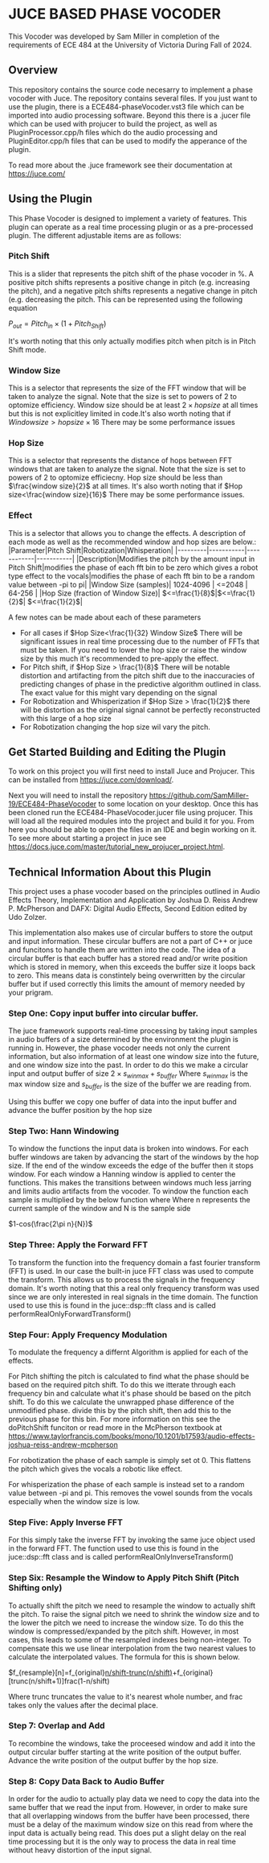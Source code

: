 # JUCE BASED PHASE VOCODER
This Vocoder was developed by Sam Miller in completion of the requirements of ECE 484 at the University of Victoria During Fall of 2024.
## Overview

This repository contains the source code necesarry to implement a phase vocoder with Juce. The repository contains several files. If you just want to use the plugin, there is a ECE484-phaseVocoder.vst3 file which can be imported into audio processing software. Beyond this there is a .jucer file which can be used with projucer to build the project, as well as PluginProcessor.cpp/h files which do the audio processing and PluginEditor.cpp/h files that can be used to modify the apperance of the plugin.

To read more about the .juce framework see their documentation at https://juce.com/

## Using the Plugin
This Phase Vocoder is designed to implement a variety of features. This plugin can operate as a real time processing plugin or as a pre-processed plugin. The different adjustable items are as follows:

### Pitch Shift
This is a slider that represents the pitch shift of the phase vocoder in %. A positive pitch shifts represents a positive change in pitch (e.g. increasing the pitch), and a negative pitch shifts represents a negative change in pitch (e.g. decreasing the pitch.
This can be represented using the following  equation

$P_{out} = Pitch_{in}\times(1+Pitch_{Shift})$

It's worth noting that this only actually modifies pitch when pitch is in Pitch Shift mode.
### Window Size
This is a selector that represents the size of the FFT window that will be taken to analyze the signal. Note that the size is set to powers of 2 to optomize efficiency. Window size should be at 
least $2\times hop size$ at all times but this is not explicitley limited in code.It's also worth noting that if $Window size>hop size \times 16$ There may be some performance issues

### Hop Size
This is a selector that represents the distance of hops between FFT windows that are taken to analyze the signal. Note that the size is set to powers of 2 to optomize efficiecny. Hop size should be
less than $\frac{window size}{2}$ at all times. It's also worth noting that if $Hop size<\frac{window size}{16}$ There may be some performance issues.

### Effect
This is a selector that allows you to change the effects. A description of each mode as well as the recommended window and hop sizes are below.:
|Parameter|Pitch Shift|Robotization|Whisperation|
|---------|-----------|------------|-----------|
|Description|Modifies the pitch by the amount input in Pitch Shift|modifies the phase of each fft bin to be zero which gives a robot type effect to the vocals|modifies the phase of each fft bin to be a random value between -pi to pi|
|Window Size (samples)| 1024-4096 | <=2048 | 64-256 |
|Hop Size (fraction of Window Size)| $<=\frac{1}{8}$|$<=\frac{1}{2}$| $<=\frac{1}{2}$|

A few notes can be made about each of these parameters
- For all cases if $Hop Size<\frac{1}{32} Window Size$ There will be significant issues in real time processing due to the number of FFTs that must be taken. If you need to lower the hop size or raise the window size by this much it's recommended to pre-apply the effect.
- For Pitch shift, if $Hop Size > \frac{1}{8}$ There will be notable distortion and artifacting from the pitch shift due to the inaccuracies of predicting changes of phase in the predictive algorithm outlined in class. The exact value for this might vary depending on the signal
- For Robotization and Whisperization if $Hop Size > \frac{1}{2}$ there will be distortion as the original signal cannot be perfectly reconstructed with this large of a hop size
- For Robotization changing the hop size wil vary the pitch.

## Get Started Building and Editing the Plugin
To work on this project you will first need to install Juce and Projucer. This can be installed from https://juce.com/download/.

Next you will need to install the repository https://github.com/SamMiller-19/ECE484-PhaseVocoder to some location on your desktop. Once this has been cloned run the ECE484-PhaseVocoder.jucer file using projucer. This will load all the required modules into the project and build it for you. From here you should be able to open the files in an IDE and begin working on it. To see more about starting a project in juce see https://docs.juce.com/master/tutorial_new_projucer_project.html.

## Technical Information About this Plugin
This project uses a phase vocoder based on the principles outlined in Audio Effects Theory, Implementation and Application by Joshua D. Reiss Andrew P. McPherson and DAFX: Digital Audio Effects, Second Edition edited by Udo Zolzer.

This implementation also makes use of circular buffers to store the output and input information. These circular buffers are not a part of C++ or juce and funcitons to handle them are written into the code. The idea of a circular buffer is that each buffer has a stored read and/or write position which is stored in memory, when this exceeds the buffer size it loops back to zero. This means data is constintely being overwritten by the circular buffer but if used correctly this limits the amount of memory needed by your prigram.

### Step One: Copy input buffer into circular buffer.

The juce framework supports real-time processing by taking input samples in audio buffers of a size determined by the environment the plugin is running in. However, the phase vocoder needs not only the current information, but also information of at least one window size into the future, and one window size into the past. In order to do this we make a circular input and output buffer of size $2\times s_{win max}+s_{buffer}$ Where $s_{win max}$ is the max window size and $s_{buffer}$ is the size of the buffer we are reading from.

Using this buffer we copy one buffer of data into the input buffer and advance the buffer position by the hop size

### Step Two: Hann Windowing

To window the functions the input data is broken into windows. For each buffer windows are taken by advancing the start of the windows by the hop size. If the end of the window exceeds the edge of the buffer then it stops window. For each window a Hanning window is applied to center the functions. This makes the transitions between windows much less jarring and limits audio artifacts from the vocoder. To window the function each sample is multiplied by the below function where Where n represents the current sample of the window and N is the sample side

$1-cos(\frac{2\pi n}{N})$ 

### Step Three: Apply the Forward FFT
To transform the function into the frequency domain a fast fourier transform (FFT) is used. In our case the built-in juce FFT class was used to compute the transform. This allows us to process the signals in the frequency domain. It's worth noting that this a real only frequency transform was used since we are only interested in real signals in the time domain. The function used to use this is found in the juce::dsp::fft class and is called performRealOnlyForwardTransform()

### Step Four: Apply Frequency Modulation
To modulate the frequency a differnt Algorithm is applied for each of the effects.

For Pitch shifting the pitch is calculated to find what the phase should be based on the required pitch shift. To do this we itterate through each frequency bin and calculate what it's phase should be based on the pitch shift. To do this we calculate the unwrapped phase difference of the unmodified phase. divide this by the pitch shift, then add this to the previous phase for this bin. For more information on this see the doPitchShift funciton or read more in the McPherson textbook at https://www.taylorfrancis.com/books/mono/10.1201/b17593/audio-effects-joshua-reiss-andrew-mcpherson

For robotization the phase of each sample is simply set ot 0. This flattens the pitch which gives the vocals a robotic like effect.

For whisperization the phase of each sample is instead set to a random value between -pi and pi. This removes the vowel sounds from the vocals especially when the window size is low. 

### Step Five: Apply Inverse FFT
For this simply take the inverse FFT by invoking the same juce object used in the forward FFT.  The function used to use this is found in the juce::dsp::fft class and is called performRealOnlyInverseTransform()

### Step Six: Resample the Window to Apply Pitch Shift (Pitch Shifting only)

To actually shift the pitch we need to resample the window to actually shift the pitch. To raise the signal pitch we need to shrink the window size and to the lower the pitch we need to increase the window size. To do this the window is compressed/expanded by the pitch shift. However, in most cases, this leads to some of the resampled indexes being non-integer. To compensate this we use linear interpolation from the two nearest values to calculate the interpolated values. The formula for this is shown below.

$f_{resample}[n]=f_{original}[n/shift-trunc(n/shift)](1-frac(n/shift))+f_{original}[trunc(n/shift+1)]frac(1-n/shift)

Where trunc truncates the value to it's nearest whole number, and frac takes only the values after the decimal place.

### Step 7: Overlap and Add

To recombine the windows, take the proceesed window and add it into the output circular buffer starting at the write position of the output buffer. Advance the write position of the output buffer by the hop size.

### Step 8: Copy Data Back to Audio Buffer

In order for the audio to actually play data we need to copy the data into the same buffer that we read the input from. However, in order to make sure that all overlapping windows from the buffer have been processed, there must be a delay of the maximum window size on this read from where the input data is actually being read. This does put a slight delay on the real time processing but it is the only way to process the data in real time without heavy distortion of the input signal.




